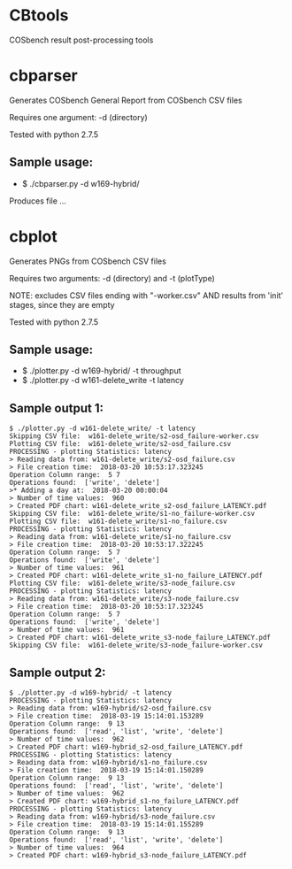 # CBtools
COSbench result post-processing tools

# cbparser
Generates COSbench General Report from COSbench CSV files

Requires one argument: -d (directory)

Tested with python 2.7.5
## Sample usage:
* $ ./cbparser.py -d w169-hybrid/

Produces file ...

# cbplot
Generates PNGs from COSbench CSV files

Requires two arguments: -d (directory) and -t (plotType)

NOTE: excludes CSV files ending with "-worker.csv" AND results from 'init' stages, since they are empty

Tested with python 2.7.5
## Sample usage:
* $ ./plotter.py -d w169-hybrid/ -t throughput
* $ ./plotter.py -d w161-delete_write -t latency

## Sample output 1:
```
$ ./plotter.py -d w161-delete_write/ -t latency
Skipping CSV file:  w161-delete_write/s2-osd_failure-worker.csv
Plotting CSV file:  w161-delete_write/s2-osd_failure.csv
PROCESSING - plotting Statistics: latency
> Reading data from: w161-delete_write/s2-osd_failure.csv
> File creation time:  2018-03-20 10:53:17.323245
Operation Column range:  5 7
Operations found:  ['write', 'delete']
>* Adding a day at:  2018-03-20 00:00:04
> Number of time values:  960
> Created PDF chart: w161-delete_write_s2-osd_failure_LATENCY.pdf
Skipping CSV file:  w161-delete_write/s1-no_failure-worker.csv
Plotting CSV file:  w161-delete_write/s1-no_failure.csv
PROCESSING - plotting Statistics: latency
> Reading data from: w161-delete_write/s1-no_failure.csv
> File creation time:  2018-03-20 10:53:17.322245
Operation Column range:  5 7
Operations found:  ['write', 'delete']
> Number of time values:  961
> Created PDF chart: w161-delete_write_s1-no_failure_LATENCY.pdf
Plotting CSV file:  w161-delete_write/s3-node_failure.csv
PROCESSING - plotting Statistics: latency
> Reading data from: w161-delete_write/s3-node_failure.csv
> File creation time:  2018-03-20 10:53:17.323245
Operation Column range:  5 7
Operations found:  ['write', 'delete']
> Number of time values:  961
> Created PDF chart: w161-delete_write_s3-node_failure_LATENCY.pdf
Skipping CSV file:  w161-delete_write/s3-node_failure-worker.csv
```

## Sample output 2:
```
$ ./plotter.py -d w169-hybrid/ -t latency
PROCESSING - plotting Statistics: latency
> Reading data from: w169-hybrid/s2-osd_failure.csv
> File creation time:  2018-03-19 15:14:01.153289
Operation Column range:  9 13
Operations found:  ['read', 'list', 'write', 'delete']
> Number of time values:  962
> Created PDF chart: w169-hybrid_s2-osd_failure_LATENCY.pdf
PROCESSING - plotting Statistics: latency
> Reading data from: w169-hybrid/s1-no_failure.csv
> File creation time:  2018-03-19 15:14:01.150289
Operation Column range:  9 13
Operations found:  ['read', 'list', 'write', 'delete']
> Number of time values:  962
> Created PDF chart: w169-hybrid_s1-no_failure_LATENCY.pdf
PROCESSING - plotting Statistics: latency
> Reading data from: w169-hybrid/s3-node_failure.csv
> File creation time:  2018-03-19 15:14:01.155289
Operation Column range:  9 13
Operations found:  ['read', 'list', 'write', 'delete']
> Number of time values:  964
> Created PDF chart: w169-hybrid_s3-node_failure_LATENCY.pdf
```
